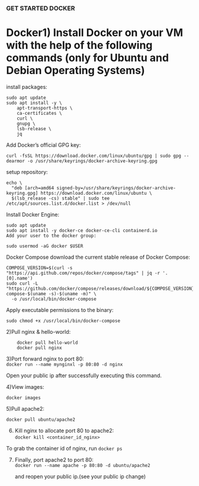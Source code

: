 ### GET STARTED DOCKER

# Docker1) Install Docker on your VM with the help of the following commands (only for Ubuntu and Debian Operating Systems)

  install packages:

    sudo apt update
    sudo apt install -y \
        apt-transport-https \
        ca-certificates \
        curl \
        gnupg \
        lsb-release \
        jq
        
  Add Docker’s official GPG key:
    
    curl -fsSL https://download.docker.com/linux/ubuntu/gpg | sudo gpg --dearmor -o /usr/share/keyrings/docker-archive-keyring.gpg
setup repository:

    echo \
      "deb [arch=amd64 signed-by=/usr/share/keyrings/docker-archive-keyring.gpg] https://download.docker.com/linux/ubuntu \
      $(lsb_release -cs) stable" | sudo tee /etc/apt/sources.list.d/docker.list > /dev/null
      
Install Docker Engine:

    sudo apt update
    sudo apt install -y docker-ce docker-ce-cli containerd.io
    Add your user to the docker group:

    sudo usermod -aG docker $USER
    
Docker Compose
download the current stable release of Docker Compose:

    COMPOSE_VERSION=$(curl -s "https://api.github.com/repos/docker/compose/tags" | jq -r '.[0].name')
    sudo curl -L "https://github.com/docker/compose/releases/download/${COMPOSE_VERSION}/docker-compose-$(uname -s)-$(uname -m)" \
      -o /usr/local/bin/docker-compose
Apply executable permissions to the binary:

    sudo chmod +x /usr/local/bin/docker-compose

2)Pull nginx & hello-world:  
  
        docker pull hello-world
        docker pull nginx

3)Port forward nginx to port 80: <br>
    `docker run --name mynginxl -p 80:80 -d nginx`

Open your public ip after successfully executing this command.

4)View images: <br>

  `docker images`

5)Pull apache2: <br>

   `docker pull ubuntu/apache2`

6) Kill nginx to allocate port 80 to apache2: <br>
   `docker kill <container_id_nginx>`

To grab the container id of nginx, run `docker ps`

7) Finally, port apache2 to port 80: <br>
   `docker run --name apache -p 80:80 -d ubuntu/apache2`
 
   and reopen your public ip.(see your public ip change)
 
   
